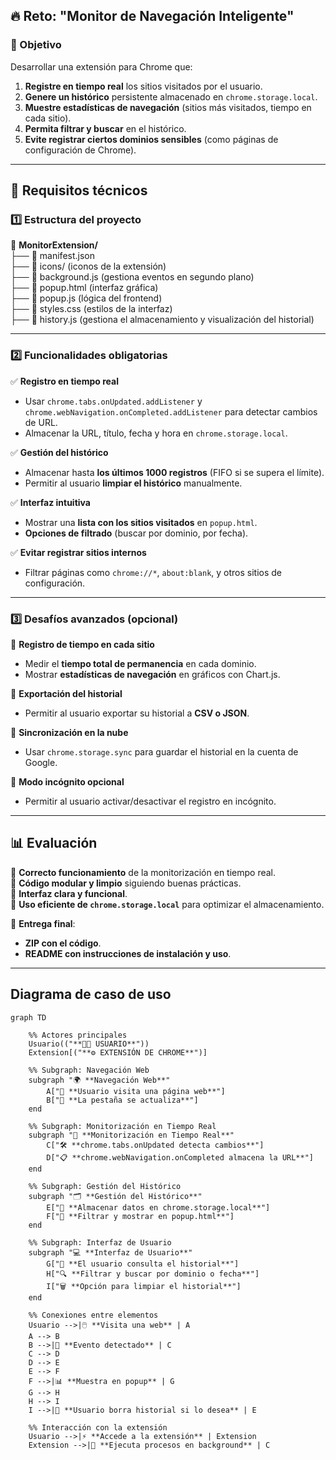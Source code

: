 ## **🔥 Reto: "Monitor de Navegación Inteligente"**  

### **📌 Objetivo**

Desarrollar una extensión para Chrome que:

1. **Registre en tiempo real** los sitios visitados por el usuario.
2. **Genere un histórico** persistente almacenado en `chrome.storage.local`.
3. **Muestre estadísticas de navegación** (sitios más visitados, tiempo en cada sitio).
4. **Permita filtrar y buscar** en el histórico.
5. **Evite registrar ciertos dominios sensibles** (como páginas de configuración de Chrome).

---

## **📂 Requisitos técnicos**

### **1️⃣ Estructura del proyecto**

📂 **MonitorExtension/**  
├── 📄 manifest.json  
├── 📂 icons/ (iconos de la extensión)  
├── 📄 background.js (gestiona eventos en segundo plano)  
├── 📄 popup.html (interfaz gráfica)  
├── 📄 popup.js (lógica del frontend)  
├── 📄 styles.css (estilos de la interfaz)  
├── 📄 history.js (gestiona el almacenamiento y visualización del historial)  

---

### **2️⃣ Funcionalidades obligatorias**

✅ **Registro en tiempo real**  
- Usar `chrome.tabs.onUpdated.addListener` y `chrome.webNavigation.onCompleted.addListener` para detectar cambios de URL.  
- Almacenar la URL, título, fecha y hora en `chrome.storage.local`.  

✅ **Gestión del histórico**  

- Almacenar hasta **los últimos 1000 registros** (FIFO si se supera el límite).  
- Permitir al usuario **limpiar el histórico** manualmente.  

✅ **Interfaz intuitiva**  

- Mostrar una **lista con los sitios visitados** en `popup.html`.  
- **Opciones de filtrado** (buscar por dominio, por fecha).  

✅ **Evitar registrar sitios internos**  

- Filtrar páginas como `chrome://*`, `about:blank`, y otros sitios de configuración.  

---

### **3️⃣ Desafíos avanzados (opcional)**
🚀 **Registro de tiempo en cada sitio**  
- Medir el **tiempo total de permanencia** en cada dominio.  
- Mostrar **estadísticas de navegación** en gráficos con Chart.js.  

🚀 **Exportación del historial**  
- Permitir al usuario exportar su historial a **CSV o JSON**.  

🚀 **Sincronización en la nube**  
- Usar `chrome.storage.sync` para guardar el historial en la cuenta de Google.  

🚀 **Modo incógnito opcional**  
- Permitir al usuario activar/desactivar el registro en incógnito.  

---

## **📊 Evaluación**
🔹 **Correcto funcionamiento** de la monitorización en tiempo real.  
🔹 **Código modular y limpio** siguiendo buenas prácticas.  
🔹 **Interfaz clara y funcional**.  
🔹 **Uso eficiente de `chrome.storage.local`** para optimizar el almacenamiento.  

📌 **Entrega final**:  
- **ZIP con el código**.  
- **README con instrucciones de instalación y uso**.  

---

## Diagrama de caso de uso

```mermaid
graph TD

    %% Actores principales
    Usuario(("**🧑‍💻 USUARIO**"))
    Extension[("**⚙️ EXTENSIÓN DE CHROME**")]

    %% Subgraph: Navegación Web
    subgraph "🌍 **Navegación Web**"
        A["📌 **Usuario visita una página web**"]
        B["🔄 **La pestaña se actualiza**"]
    end

    %% Subgraph: Monitorización en Tiempo Real
    subgraph "📡 **Monitorización en Tiempo Real**"
        C["🛠️ **chrome.tabs.onUpdated detecta cambios**"]
        D["📋 **chrome.webNavigation.onCompleted almacena la URL**"]
    end

    %% Subgraph: Gestión del Histórico
    subgraph "🗂️ **Gestión del Histórico**"
        E["💾 **Almacenar datos en chrome.storage.local**"]
        F["📂 **Filtrar y mostrar en popup.html**"]
    end

    %% Subgraph: Interfaz de Usuario
    subgraph "💻 **Interfaz de Usuario**"
        G["👀 **El usuario consulta el historial**"]
        H["🔍 **Filtrar y buscar por dominio o fecha**"]
        I["🗑️ **Opción para limpiar el historial**"]
    end

    %% Conexiones entre elementos
    Usuario -->|🖱️ **Visita una web** | A
    A --> B
    B -->|🚀 **Evento detectado** | C
    C --> D
    D --> E
    E --> F
    F -->|📊 **Muestra en popup** | G
    G --> H
    H --> I
    I -->|🧹 **Usuario borra historial si lo desea** | E

    %% Interacción con la extensión
    Usuario -->|⚡ **Accede a la extensión** | Extension
    Extension -->|🔧 **Ejecuta procesos en background** | C


```

